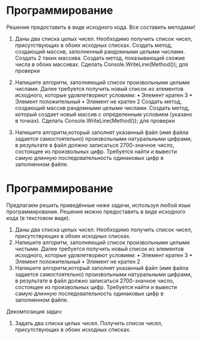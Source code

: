 # Программирование
Решение  предоставить в виде исходного кода. Все составить методами!

1.	Даны два списка целых чисел. Необходимо получить список чисел, присутствующих в обоих исходных списках.
Создать метод, создающий массив, заполненный рандомными целыми числами.
Создать 2 таких массива.
Создать метод, показывающий схожие числа в обоих массивах.
Сделать Console.WriteLine(Method()); для проверки 

2.	Напишите алгоритм, заполняющий список произвольными целыми числами. Далее требуется получить новый список из элементов исходного, которые удовлетворяют условиям:
•	Элемент кратен 3
•	Элемент положительный
•	Элемент не кратен 2
Создать метод, создающий массив рандомными целыми числами. 
Создать метод, который создает новый массив с определенным условием (указано в точках).
Сделать Console.WriteLine(Method()); для проверки 

3.	Напишите алгоритм,который заполнят указанный файл (имя файла задается самостоятельно) произвольными натуральными цифрами, в результате в файл должно записаться 2700-значное число, состоящее из произвольных цифр. Требуется найти и вывести самую длинную последовательность одинаковых цифр в заполненном файле.













# Программирование
Предлагаем решить приведённые ниже задачи, используя любой язык программирования. Решение можно предоставить в виде исходного кода (в текстовом виде).
1.	Даны два списка целых чисел. Необходимо получить список чисел, присутствующих в обоих исходных списках.
2.	Напишите алгоритм, заполняющий список произвольными целыми чистыми. Далее требуется получить новый список из элементов исходного, которые удовлетворяют условиям:
•	Элемент кратен 3
•	Элемент положительный
•	Элемент не кратен 2
3.	Напишите алгоритм,который заполнят указанный файл (имя файла задается самостоятельно) произвольными натуральными цифрами, в результате в файл должно записаться 2700-значное число, состоящее из произвольных цифр. Требуется найти и вывести самую длинную последовательность одинаковых цифр в заполненном файле.

Декомпозиция задач: 
1. Задать два списка целых чисел.  Получить список чисел, присутствующих в обоих исходных списках.
